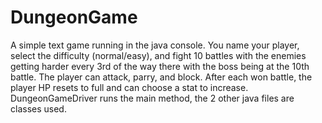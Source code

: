 # DungeonGame
A simple text game running in the java console. You name your player, select the difficulty (normal/easy), and fight 10 battles with the enemies getting harder every 3rd of the way there with the boss being at the 10th battle. The player can attack, parry, and block. After each won battle, the player HP resets to full and can choose a stat to increase. DungeonGameDriver runs the main method, the 2 other java files are classes used.
